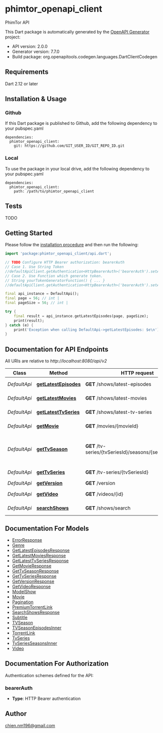 # phimtor_openapi_client
PhimTor API

This Dart package is automatically generated by the [OpenAPI Generator](https://openapi-generator.tech) project:

- API version: 2.0.0
- Generator version: 7.7.0
- Build package: org.openapitools.codegen.languages.DartClientCodegen

## Requirements

Dart 2.12 or later

## Installation & Usage

### Github
If this Dart package is published to Github, add the following dependency to your pubspec.yaml
```
dependencies:
  phimtor_openapi_client:
    git: https://github.com/GIT_USER_ID/GIT_REPO_ID.git
```

### Local
To use the package in your local drive, add the following dependency to your pubspec.yaml
```
dependencies:
  phimtor_openapi_client:
    path: /path/to/phimtor_openapi_client
```

## Tests

TODO

## Getting Started

Please follow the [installation procedure](#installation--usage) and then run the following:

```dart
import 'package:phimtor_openapi_client/api.dart';

// TODO Configure HTTP Bearer authorization: bearerAuth
// Case 1. Use String Token
//defaultApiClient.getAuthentication<HttpBearerAuth>('bearerAuth').setAccessToken('YOUR_ACCESS_TOKEN');
// Case 2. Use Function which generate token.
// String yourTokenGeneratorFunction() { ... }
//defaultApiClient.getAuthentication<HttpBearerAuth>('bearerAuth').setAccessToken(yourTokenGeneratorFunction);

final api_instance = DefaultApi();
final page = 56; // int | 
final pageSize = 56; // int | 

try {
    final result = api_instance.getLatestEpisodes(page, pageSize);
    print(result);
} catch (e) {
    print('Exception when calling DefaultApi->getLatestEpisodes: $e\n');
}

```

## Documentation for API Endpoints

All URIs are relative to *http://localhost:8080/api/v2*

Class | Method | HTTP request | Description
------------ | ------------- | ------------- | -------------
*DefaultApi* | [**getLatestEpisodes**](doc//DefaultApi.md#getlatestepisodes) | **GET** /shows/latest-episodes | Get latest episodes
*DefaultApi* | [**getLatestMovies**](doc//DefaultApi.md#getlatestmovies) | **GET** /shows/latest-movies | Get latest movies
*DefaultApi* | [**getLatestTvSeries**](doc//DefaultApi.md#getlatesttvseries) | **GET** /shows/latest-tv-series | Get latest tv series
*DefaultApi* | [**getMovie**](doc//DefaultApi.md#getmovie) | **GET** /movies/{movieId} | Get movie by id
*DefaultApi* | [**getTvSeason**](doc//DefaultApi.md#gettvseason) | **GET** /tv-series/{tvSeriesId}/seasons/{seasonNumber} | Get tv season by tv series id and season number
*DefaultApi* | [**getTvSeries**](doc//DefaultApi.md#gettvseries) | **GET** /tv-series/{tvSeriesId} | Get tv series by id
*DefaultApi* | [**getVersion**](doc//DefaultApi.md#getversion) | **GET** /version | Get version
*DefaultApi* | [**getVideo**](doc//DefaultApi.md#getvideo) | **GET** /videos/{id} | Get video by id
*DefaultApi* | [**searchShows**](doc//DefaultApi.md#searchshows) | **GET** /shows/search | Search shows


## Documentation For Models

 - [ErrorResponse](doc//ErrorResponse.md)
 - [Genre](doc//Genre.md)
 - [GetLatestEpisodesResponse](doc//GetLatestEpisodesResponse.md)
 - [GetLatestMoviesResponse](doc//GetLatestMoviesResponse.md)
 - [GetLatestTvSeriesResponse](doc//GetLatestTvSeriesResponse.md)
 - [GetMovieResponse](doc//GetMovieResponse.md)
 - [GetTvSeasonResponse](doc//GetTvSeasonResponse.md)
 - [GetTvSeriesResponse](doc//GetTvSeriesResponse.md)
 - [GetVersionResponse](doc//GetVersionResponse.md)
 - [GetVideoResponse](doc//GetVideoResponse.md)
 - [ModelShow](doc//ModelShow.md)
 - [Movie](doc//Movie.md)
 - [Pagination](doc//Pagination.md)
 - [PremiumTorrentLink](doc//PremiumTorrentLink.md)
 - [SearchShowsResponse](doc//SearchShowsResponse.md)
 - [Subtitle](doc//Subtitle.md)
 - [TVSeason](doc//TVSeason.md)
 - [TVSeasonEpisodesInner](doc//TVSeasonEpisodesInner.md)
 - [TorrentLink](doc//TorrentLink.md)
 - [TvSeries](doc//TvSeries.md)
 - [TvSeriesSeasonsInner](doc//TvSeriesSeasonsInner.md)
 - [Video](doc//Video.md)


## Documentation For Authorization


Authentication schemes defined for the API:
### bearerAuth

- **Type**: HTTP Bearer authentication


## Author

chien.nm196@gmail.com

